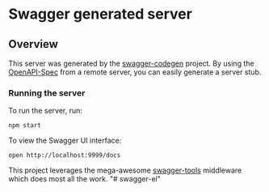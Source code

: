 # Swagger generated server

## Overview
This server was generated by the [swagger-codegen](https://github.com/swagger-api/swagger-codegen) project.  By using the [OpenAPI-Spec](https://github.com/OAI/OpenAPI-Specification) from a remote server, you can easily generate a server stub.

### Running the server
To run the server, run:

```
npm start
```

To view the Swagger UI interface:

```
open http://localhost:9999/docs
```

This project leverages the mega-awesome [swagger-tools](https://github.com/apigee-127/swagger-tools) middleware which does most all the work.
"# swagger-el" 
